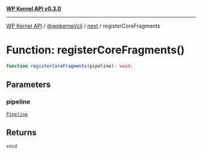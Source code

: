 [**WP Kernel API v0.3.0**](../../../../../README.md)

---

[WP Kernel API](../../../../../README.md) / [@wpkernel/cli](../../../README.md) / [next](../README.md) / registerCoreFragments

# Function: registerCoreFragments()

```ts
function registerCoreFragments(pipeline): void;
```

## Parameters

### pipeline

[`Pipeline`](../interfaces/Pipeline.md)

## Returns

`void`
